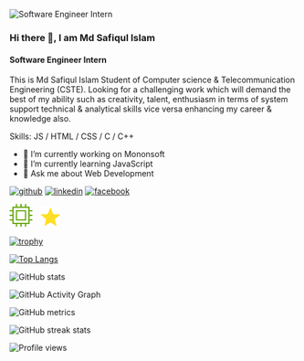 ![ Software Engineer Intern](https://scontent.fdac138-1.fna.fbcdn.net/v/t1.6435-9/144972248_1104992333281264_8723517185075422659_n.jpg?_nc_cat=111&ccb=1-7&_nc_sid=8bfeb9&_nc_eui2=AeG1SG_7IlOArTIyLtUJpsEe8tnOAGsk5jny2c4AayTmOQar1O4brvQ5PZrBnDBjuYC13tsF7fcBvYWM_0-NaiEk&_nc_ohc=DfVjyi0W-G0AX_8uHJr&_nc_ht=scontent.fdac138-1.fna&oh=00_AfDSZZOe4Hb1MrZH-ftQR72putGMWfaLGwL5GSHohLos8g&oe=63CD04AF)
### Hi there 👋, I am Md Safiqul Islam
####  Software Engineer Intern


This is Md Safiqul Islam Student of Computer
science & Telecommunication Engineering
(CSTE). Looking for a challenging work which
will demand the best of my ability such as
creativity, talent, enthusiasm in terms of system
support technical & analytical skills vice versa
enhancing my career & knowledge also.

Skills:   JS / HTML / CSS / C / C++

- 🔭 I’m currently working on Mononsoft 
- 🌱 I’m currently learning JavaScript 
- 💬 Ask me about Web Development 


[<img src='https://cdn.jsdelivr.net/npm/simple-icons@3.0.1/icons/github.svg' alt='github' height='40'>](https://github.com/safiq1027)  [<img src='https://cdn.jsdelivr.net/npm/simple-icons@3.0.1/icons/linkedin.svg' alt='linkedin' height='40'>](https://www.linkedin.com/in/https://www.linkedin.com/in/md-safiqul-islam-7637aa1aa//)  [<img src='https://cdn.jsdelivr.net/npm/simple-icons@3.0.1/icons/facebook.svg' alt='facebook' height='40'>](https://www.facebook.com/https://www.facebook.com/profile.php?id=100009600781213)  

<a href='https://docs.github.com/en/developers'><img src='https://raw.githubusercontent.com/acervenky/animated-github-badges/master/assets/devbadge.gif' width='40' height='40'></a> <a href='https://stars.github.com/'><img src='https://raw.githubusercontent.com/acervenky/animated-github-badges/master/assets/starbadge.gif' width='35' height='35'></a> 

[![trophy](https://github-profile-trophy.vercel.app/?username=safiq1027)](https://github.com/ryo-ma/github-profile-trophy)

[![Top Langs](https://github-readme-stats.vercel.app/api/top-langs/?username=safiq1027)](https://github.com/anuraghazra/github-readme-stats)

![GitHub stats](https://github-readme-stats.vercel.app/api?username=safiq1027&show_icons=true&count_private=true)  

![GitHub Activity Graph](https://activity-graph.herokuapp.com/graph?username=safiq1027)  

![GitHub metrics](https://metrics.lecoq.io/safiq1027)  

![GitHub streak stats](https://streak-stats.demolab.com/?user=safiq1027)  

![Profile views](https://gpvc.arturio.dev/safiq1027)  
